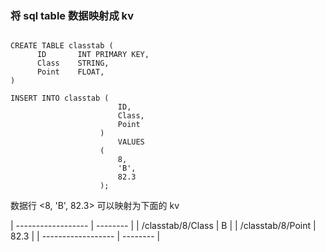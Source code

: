 ### 将 sql table 数据映射成 kv

```

CREATE TABLE classtab (
      ID       INT PRIMARY KEY,
      Class    STRING,
      Point    FLOAT,
)

INSERT INTO classtab (
                        ID,
                        Class,
                        Point
                    )
                        VALUES
                    (
                        8,
                        'B',
                        82.3
                    );
```

数据行 <8, 'B', 82.3> 可以映射为下面的 kv

| ------------------ | -------- |
|  /classtab/8/Class |    B     |
|  /classtab/8/Point |    82.3  |
| ------------------ | -------- |

